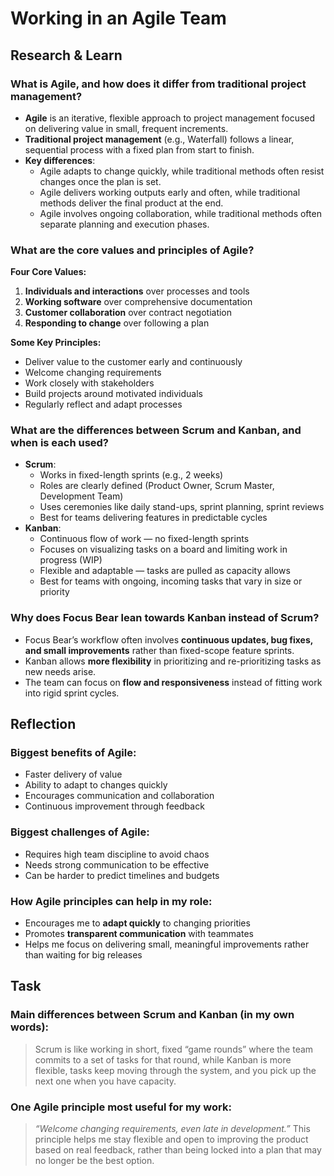 # Working in an Agile Team

## Research & Learn

### What is Agile, and how does it differ from traditional project management?

- **Agile** is an iterative, flexible approach to project management focused on delivering value in small, frequent increments.
- **Traditional project management** (e.g., Waterfall) follows a linear, sequential process with a fixed plan from start to finish.
- **Key differences**:
   - Agile adapts to change quickly, while traditional methods often resist changes once the plan is set.
   - Agile delivers working outputs early and often, while traditional methods deliver the final product at the end.
   - Agile involves ongoing collaboration, while traditional methods often separate planning and execution phases.

### What are the core values and principles of Agile?

**Four Core Values:**

1. **Individuals and interactions** over processes and tools
2. **Working software** over comprehensive documentation
3. **Customer collaboration** over contract negotiation
4. **Responding to change** over following a plan

**Some Key Principles:**

- Deliver value to the customer early and continuously
- Welcome changing requirements
- Work closely with stakeholders
- Build projects around motivated individuals
- Regularly reflect and adapt processes

### What are the differences between Scrum and Kanban, and when is each used?

- **Scrum**:
   - Works in fixed-length sprints (e.g., 2 weeks)
   - Roles are clearly defined (Product Owner, Scrum Master, Development Team)
   - Uses ceremonies like daily stand-ups, sprint planning, sprint reviews
   - Best for teams delivering features in predictable cycles
- **Kanban**:
   - Continuous flow of work — no fixed-length sprints
   - Focuses on visualizing tasks on a board and limiting work in progress (WIP)
   - Flexible and adaptable — tasks are pulled as capacity allows
   - Best for teams with ongoing, incoming tasks that vary in size or priority

### Why does Focus Bear lean towards Kanban instead of Scrum?

- Focus Bear’s workflow often involves **continuous updates, bug fixes, and small improvements** rather than fixed-scope feature sprints.
- Kanban allows **more flexibility** in prioritizing and re-prioritizing tasks as new needs arise.
- The team can focus on **flow and responsiveness** instead of fitting work into rigid sprint cycles.

## Reflection

### Biggest benefits of Agile:

- Faster delivery of value
- Ability to adapt to changes quickly
- Encourages communication and collaboration
- Continuous improvement through feedback

### Biggest challenges of Agile:

- Requires high team discipline to avoid chaos
- Needs strong communication to be effective
- Can be harder to predict timelines and budgets

### How Agile principles can help in my role:

- Encourages me to **adapt quickly** to changing priorities
- Promotes **transparent communication** with teammates
- Helps me focus on delivering small, meaningful improvements rather than waiting for big releases

## Task

### Main differences between Scrum and Kanban (in my own words):

> Scrum is like working in short, fixed “game rounds” where the team commits to a set of tasks for that round, while Kanban is more flexible, tasks keep moving through the system, and you pick up the next one when you have capacity.

### One Agile principle most useful for my work:

> *“Welcome changing requirements, even late in development.”* This principle helps me stay flexible and open to improving the product based on real feedback, rather than being locked into a plan that may no longer be the best option.

